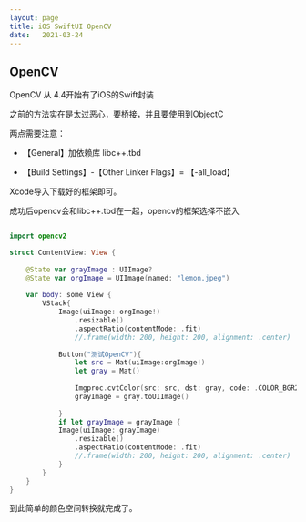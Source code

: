 ```yaml
---
layout: page
title: iOS SwiftUI OpenCV
date:   2021-03-24
---
```


## OpenCV

OpenCV 从 4.4开始有了iOS的Swift封装

之前的方法实在是太过恶心，要桥接，并且要使用到ObjectC

两点需要注意：

- 【General】加依赖库 libc++.tbd

- 【Build Settings】-【Other Linker Flags】= 【-all_load】

Xcode导入下载好的框架即可。

成功后opencv会和libc++.tbd在一起，opencv的框架选择不嵌入

```swift

import opencv2

struct ContentView: View {
    
    @State var grayImage : UIImage?
    @State var orgImage = UIImage(named: "lemon.jpeg")
    
    var body: some View {
        VStack{
            Image(uiImage: orgImage!)
                .resizable()
                .aspectRatio(contentMode: .fit)
                //.frame(width: 200, height: 200, alignment: .center)
            
            Button("测试OpenCV"){
                let src = Mat(uiImage:orgImage!)
                let gray = Mat()
                
                Imgproc.cvtColor(src: src, dst: gray, code: .COLOR_BGR2HSV)
                grayImage = gray.toUIImage()
                
            }
            if let grayImage = grayImage {
            Image(uiImage: grayImage)
                .resizable()
                .aspectRatio(contentMode: .fit)
                //.frame(width: 200, height: 200, alignment: .center)
            }
        }
    }
}
```
到此简单的颜色空间转换就完成了。

